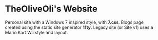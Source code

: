 # TheOliveOli's Website
Personal site with a Windows 7 inspired style, with **7.css**.
Blogs page created using the static site generator **11ty**.
Legacy site (or Site v1) uses a Mario Kart Wii style and layout.
